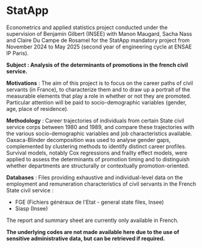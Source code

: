 # StatApp
Econometrics and applied statistics project conducted under the supervision of Benjamin Gilbert (INSEE) with Manon Maugard, Sacha Nass and Claire Du Campe de Rosamel for the StatApp mandatory project from November 2024 to May 2025 (second year of engineering cycle at ENSAE IP Paris). 

**Subject : Analysis of the determinants of promotions in the french civil service.**

**Motivations** : The aim of this project is to focus on the career paths of civil servants (in France), to characterize them and to draw up a portrait of the measurable elements that play a role in whether or not they are promoted. Particular attention will be paid to socio-demographic variables (gender, age, place of residence).

**Methodology** : Career trajectories of individuals from certain State civil service corps between 1980 and 1989, and compare these trajectories with the various socio-demographic variables and job characteristics available. Oaxaca-Blinder decomposition was used to analyse gender gaps, complemented by clustering methods to identify distinct career profiles. Survival models, notably Cox regressions and frailty effect models, were applied to assess the determinants of promotion timing and to distinguish whether departments are structurally or contextually promotion-oriented. 

**Databases** : Files providing exhaustive and individual-level data on the employment and remuneration characteristics of civil servants in the French State civil service :
  - FGE (Fichiers généraux de l'Etat - general state files, Insee)
  - Siasp (Insee)

The report and summary sheet are currently only available in French.

**The underlying codes are not made available here due to the use of sensitive administrative data, but can be retrieved if required.**

